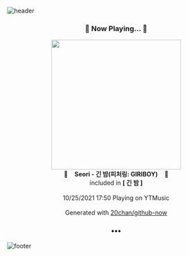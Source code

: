 ![header](https://capsule-render.vercel.app/api?type=wave&height=170&section=header&text=Hi.%20I'm%20SHIFT&fontColor=090707&fontAlignX=45&fontAlignY=65&fontSize=100)

<h3 align="center">🎵 Now Playing... 🎵</h3>
<p align="center">
  <a href="https://music.youtube.com/watch?v=vJOk93V7_iE">
    <img width="300" src="https://lh3.googleusercontent.com/NVQMARlmOaJ4wnKzxuwOYCjdXYy2vcUiqfJZyCMwIBUAkENBwXRRV5eESnQLdTah_VwSlOMi3dEKiuX4">
  </a>
  <br>
  🎵&nbsp&nbsp&nbsp <b>Seori - 긴 밤(피처링: GIRIBOY)</b> &nbsp&nbsp&nbsp🎵
  <br>
  included in <b>[ 긴 밤 ]</b>
  
  <br />
  <br />
  10/25/2021 17:50 Playing on YTMusic
  <br />
  <br />
  Generated with <a href="https://github.com/20chan/github-now">20chan/github-now</a>
</p>

<h3 align="center">•••</h3>

![footer](https://capsule-render.vercel.app/api?type=wave&height=150&section=footer)
